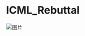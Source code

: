 # ICML_Rebuttal

![图片](https://github.com/hang53/ICML_Rebuttal/assets/83813839/ecae4f06-ea16-46cc-9786-785c51e451fd)

